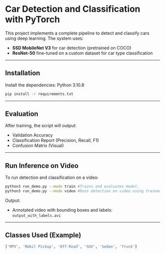 # Car Detection and Classification with PyTorch

This project implements a complete pipeline to detect and classify cars using deep learning. The system uses:

- **SSD MobileNet V3** for car detection (pretrained on COCO)
- **ResNet-50** fine-tuned on a custom dataset for car type classification

---

## Installation

Install the dependencies: Python 3.10.8

```bash
pip install -r requirements.txt
```

---

## Evaluation

After training, the script will output:

- Validation Accuracy
- Classification Report (Precision, Recall, F1)
- Confusion Matrix (Visual)

---

##  Run Inference on Video

To run detection and classification on a video:

```bash
python3 run_demo.py	--mode train #Trains and evaluates model.
python3 run_demo.py	--mode video #Runs detection on video using trained model.

```



Output:
- Annotated video with bounding boxes and labels: `output_with_labels.avi`

---



## Classes Used (Example)

```python
['MPV', 'Mobil Pickup', 'Off-Road', 'SUV', 'Sedan', 'Truck']
```

